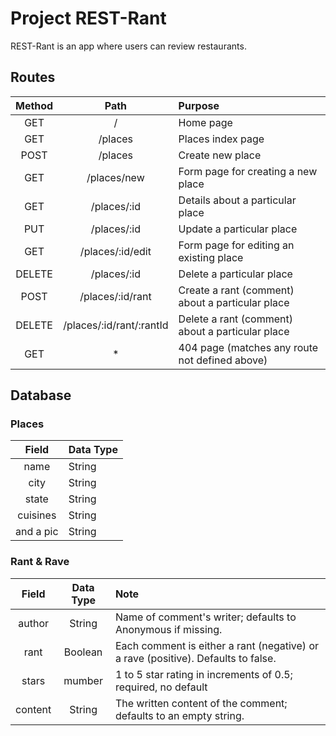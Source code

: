 # **Project REST-Rant**

REST-Rant is an app where users can review restaurants.

## Routes

| Method |           Path           | Purpose                                          |
| :----: | :----------------------: | :----------------------------------------------- |
|  GET   |            /             | Home page                                        |
|  GET   |         /places          | Places index page                                |
|  POST  |         /places          | Create new place                                 |
|  GET   |       /places/new        | Form page for creating a new place               |
|  GET   |       /places/:id        | Details about a particular place                 |
|  PUT   |       /places/:id        | Update a particular place                        |
|  GET   |     /places/:id/edit     | Form page for editing an existing place          |
| DELETE |       /places/:id        | Delete a particular place                        |
|  POST  |     /places/:id/rant     | Create a rant (comment) about a particular place |
| DELETE | /places/:id/rant/:rantId | Delete a rant (comment) about a particular place |
|  GET   |            \*            | 404 page (matches any route not defined above)   |

## Database

### Places

|   Field   | Data Type |
| :-------: | :-------- |
|   name    | String    |
|   city    | String    |
|   state   | String    |
| cuisines  | String    |
| and a pic | String    |

### Rant & Rave

|  Field  | Data Type | Note                                                                              |
| :-----: | :-------: | :-------------------------------------------------------------------------------- |
| author  |  String   | Name of comment's writer; defaults to Anonymous if missing.                       |
|  rant   |  Boolean  | Each comment is either a rant (negative) or a rave (positive). Defaults to false. |
|  stars  |  mumber   | 1 to 5 star rating in increments of 0.5; required, no default                     |
| content |  String   | The written content of the comment; defaults to an empty string.                  |

